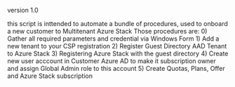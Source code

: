 version 1.0

this script is inttended to automate a bundle of procedures, used to onboard a new customer to Multitenant Azure Stack
Those procedures are:
    0) Gather all required parameters and credential via Windows Form 
    1) Add a new tenant to your CSP registration
    2) Register Guest Directory AAD Tenant to Azure Stack
    3) Registering Azure Stack with the guest directory
    4) Create new user acccount in Customer Azure AD to make it subscription owner and assign Global Admin role to this account
    5) Create Quotas, Plans, Offer and Azure Stack subscription